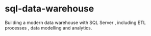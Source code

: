 # sql-data-warehouse
Building a modern data warehouse with SQL Server , including ETL processes , data modelling and analytics.

